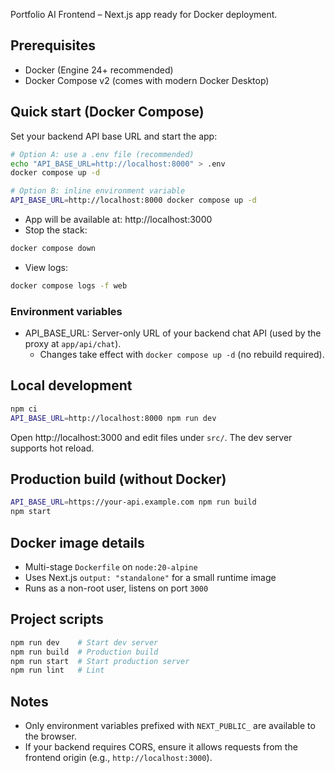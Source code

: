 Portfolio AI Frontend – Next.js app ready for Docker deployment.

## Prerequisites

- Docker (Engine 24+ recommended)
- Docker Compose v2 (comes with modern Docker Desktop)

## Quick start (Docker Compose)

Set your backend API base URL and start the app:

```bash
# Option A: use a .env file (recommended)
echo "API_BASE_URL=http://localhost:8000" > .env
docker compose up -d

# Option B: inline environment variable
API_BASE_URL=http://localhost:8000 docker compose up -d
```

- App will be available at: http://localhost:3000
- Stop the stack:
```bash
docker compose down
```
- View logs:
```bash
docker compose logs -f web
```

### Environment variables

- API_BASE_URL: Server-only URL of your backend chat API (used by the proxy at `app/api/chat`).
  - Changes take effect with `docker compose up -d` (no rebuild required).

## Local development

```bash
npm ci
API_BASE_URL=http://localhost:8000 npm run dev
```

Open http://localhost:3000 and edit files under `src/`. The dev server supports hot reload.

## Production build (without Docker)

```bash
API_BASE_URL=https://your-api.example.com npm run build
npm start
```

## Docker image details

- Multi-stage `Dockerfile` on `node:20-alpine`
- Uses Next.js `output: "standalone"` for a small runtime image
- Runs as a non-root user, listens on port `3000`

## Project scripts

```bash
npm run dev    # Start dev server
npm run build  # Production build
npm run start  # Start production server
npm run lint   # Lint
```

## Notes

- Only environment variables prefixed with `NEXT_PUBLIC_` are available to the browser.
- If your backend requires CORS, ensure it allows requests from the frontend origin (e.g., `http://localhost:3000`).
